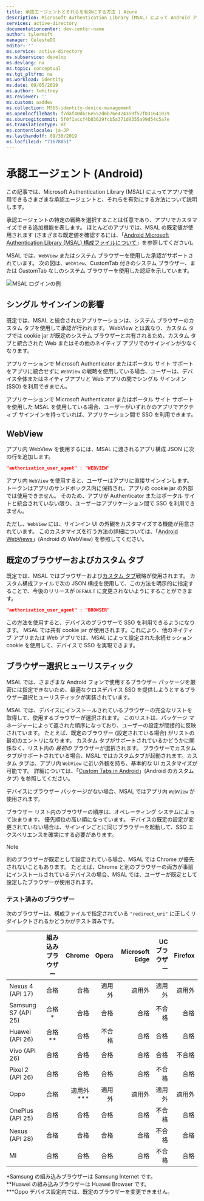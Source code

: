 ```yaml
---
title: 承認エージェントとそれらを有効にする方法 | Azure
description: Microsoft Authentication Library (MSAL) によって Android アプリで使用できるさまざまな承認エージェントと、それらを有効にする方法について説明します。
services: active-directory
documentationcenter: dev-center-name
author: tylermsft
manager: CelesteDG
editor: ''
ms.service: active-directory
ms.subservice: develop
ms.devlang: na
ms.topic: conceptual
ms.tgt_pltfrm: na
ms.workload: identity
ms.date: 09/05/2019
ms.author: twhitney
ms.reviewer: ''
ms.custom: aaddev
ms.collection: M365-identity-device-management
ms.openlocfilehash: f7daf40d6c6e552d6b76e424359f57f031641039
ms.sourcegitcommit: 5f0f1accf4b03629fcb5a371d9355a99d54c5a7e
ms.translationtype: HT
ms.contentlocale: ja-JP
ms.lasthandoff: 09/30/2019
ms.locfileid: "71678851"
---
```

# <a name="authorization-agents-android"></a>承認エージェント (Android)

この記事では、Microsoft Authentication Library (MSAL) によってアプリで使用できるさまざまな承認エージェントと、それらを有効にする方法について説明します。

承認エージェントの特定の戦略を選択することは任意であり、アプリでカスタマイズできる追加機能を表します。 ほとんどのアプリでは、MSAL の既定値が使用されます (さまざまな既定値を確認するには、「[Android Microsoft Authentication Library (MSAL) 構成ファイルについて](msal-configuration.md)」を参照してください)。

MSAL では、`WebView` またはシステム ブラウザーを使用した承認がサポートされています。  次の図は、`WebView`、CustomTab 付きのシステム ブラウザー、または CustomTab なしのシステム ブラウザーを使用した認証を示しています。

![MSAL ログインの例](./media/authorization-agents/sign-in-ui.jpg)

## <a name="single-sign-in-implications"></a>シングル サインインの影響

既定では、MSAL と統合されたアプリケーションは、システム ブラウザーのカスタム タブを使用して承認が行われます。 WebView とは異なり、カスタム タブでは cookie jar が既定のシステム ブラウザーと共有されるため、カスタム タブと統合された Web またはその他のネイティブ アプリでのサインインが少なくなります。

アプリケーションで Microsoft Authenticator またはポータル サイト サポートをアプリに統合せずに `WebView` の戦略を使用している場合、ユーザーは、デバイス全体またはネイティブアプリと Web アプリの間でシングル サインオン (SSO) を利用できません。

アプリケーションで Microsoft Authenticator またはポータル サイト サポートを使用した MSAL を使用している場合、ユーザーがいずれかのアプリでアクティブ サインインを持っていれば、アプリケーション間で SSO を利用できます。

## <a name="webview"></a>WebView

アプリ内 WebView を使用するには、MSAL に渡されるアプリ構成 JSON に次の行を追加します。

```json
"authorization_user_agent" : "WEBVIEW"
```

アプリ内 `WebView` を使用すると、ユーザーはアプリに直接サインインします。 トークンはアプリのサンドボックス内に保持され、アプリの cookie jar の外部では使用できません。 そのため、アプリが Authenticator またはポータル サイトと統合されていない限り、ユーザーはアプリケーション間で SSO を利用できません。

ただし、`WebView` には、サインイン UI の外観をカスタマイズする機能が用意されています。 このカスタマイズを行う方法の詳細については、「[Android WebViews](https://developer.android.com/reference/android/webkit/WebView)」(Android の WebView) を参照してください。

## <a name="default-browser-plus-custom-tabs"></a>既定のブラウザーおよびカスタム タブ

既定では、MSAL ではブラウザーおよび[カスタム タブ](https://developer.chrome.com/multidevice/android/customtabs)戦略が使用されます。 カスタム構成ファイルで次の JSON 構成を使用して、この方法を明示的に指定することで、今後のリリースが `DEFAULT` に変更されないようにすることができます。

```json
"authorization_user_agent" : "BROWSER"
```

この方法を使用すると、デバイスのブラウザーで SSO を利用できるようになります。 MSAL では共有 cookie jar が使用されます。これにより、他のネイティブ アプリまたは Web アプリでは、MSAL によって設定された永続セッション cookie を使用して、デバイスで SSO を実現できます。

## <a name="browser-selection-heuristic"></a>ブラウザー選択ヒューリスティック

MSAL では、さまざまな Android フォンで使用するブラウザー パッケージを厳密には指定できないため、最適なクロスデバイス SSO を提供しようとするブラウザー選択ヒューリスティックが実装されています。

MSAL では、デバイスにインストールされているブラウザーの完全なリストを取得して、使用するブラウザーが選択されます。 このリストは、パッケージ マネージャーによって返された順序になっており、ユーザーの設定が間接的に反映されています。 たとえば、既定のブラウザー (設定されている場合) がリストの最初のエントリになります。 カスタム タブがサポートされているかどうかに関係なく、リスト内の _最初の_ ブラウザーが選択されます。 ブラウザーでカスタム タブがサポートされている場合、MSAL ではカスタムタブが起動されます。カスタム タブは、アプリ内 `WebView` に近い外観を持ち、基本的な UI カスタマイズが可能です。 詳細については、「[Custom Tabs in Android](https://developer.chrome.com/multidevice/android/customtabs)」(Android のカスタム タブ) を参照してください。

デバイスにブラウザー パッケージがない場合、MSAL ではアプリ内 `WebView` が使用されます。

ブラウザー リスト内のブラウザーの順序は、オペレーティング システムによって決まります。 優先順位の高い順になっています。 デバイスの既定の設定が変更されていない場合は、サインインごとに同じブラウザーを起動して、SSO エクスペリエンスを確実にする必要があります。

> [!NOTE]
> 別のブラウザーが既定として設定されている場合、MSAL では Chrome が優先されないこともあります。 たとえば、Chrome と別のブラウザーの両方が事前にインストールされているデバイスの場合、MSAL では、ユーザーが既定として設定したブラウザーが使用されます。

### <a name="tested-browsers"></a>テスト済みのブラウザー

次のブラウザーは、構成ファイルで指定されている `"redirect_uri"` に正しくリダイレクトされるかどうかがテスト済みです。

| | 組み込みブラウザー | Chrome | Opera  | Microsoft Edge | UC ブラウザー | Firefox |
| -- |:-------------:| -----:|-----:|-----:|-----:|-----:|
| Nexus 4 (API 17) | 合格 | 合格 |適用外 |適用外 |適用外 |適用外 |
| Samsung S7 (API 25) | 合格* | 合格 | 合格 | 合格 | 不合格 |合格 |
| Huawei (API 26) |合格** | 合格 | 不合格 | 合格 | 合格 |合格 |
| Vivo (API 26) |合格|合格|合格|合格|合格|不合格|
| Pixel 2 (API 26) |合格 | 合格 | 合格 | 合格 | 不合格 |合格 |
| Oppo | 合格 | 適用外*** |適用外  |適用外 |適用外 | 適用外|
| OnePlus (API 25) |合格 | 合格 | 合格 | 合格 | 不合格 |合格 |
| Nexus (API 28) |合格 | 合格 | 合格 | 合格 | 不合格 |合格 |
|MI | 合格 | 合格 | 合格 | 合格 | 不合格 |合格 |

*Samsung の組み込みブラウザーは Samsung Internet です。  
**Huawei の組み込みブラウザーは Huawei Browser です。  
***Oppo デバイス設定内では、既定のブラウザーを変更できません。
